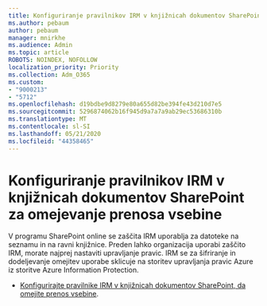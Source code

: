 ```yaml
---
title: Konfiguriranje pravilnikov IRM v knjižnicah dokumentov SharePoint za omejevanje prenosa vsebine
ms.author: pebaum
author: pebaum
manager: mnirkhe
ms.audience: Admin
ms.topic: article
ROBOTS: NOINDEX, NOFOLLOW
localization_priority: Priority
ms.collection: Adm_O365
ms.custom:
- "9000213"
- "5712"
ms.openlocfilehash: d19bdbe9d8279e80a655d82be394fe43d210d7e5
ms.sourcegitcommit: 5296874062b16f945d9a7a7a9ab29ec53686310b
ms.translationtype: MT
ms.contentlocale: sl-SI
ms.lasthandoff: 05/21/2020
ms.locfileid: "44358465"
---
```

# <a name="configure-irm-policies-on-sharepoint-document-libraries-to-limit-download-of-content"></a>Konfiguriranje pravilnikov IRM v knjižnicah dokumentov SharePoint za omejevanje prenosa vsebine

V programu SharePoint online se zaščita IRM uporablja za datoteke na seznamu in na ravni knjižnice. Preden lahko organizacija uporabi zaščito IRM, morate najprej nastaviti upravljanje pravic. IRM se za šifriranje in dodeljevanje omejitev uporabe sklicuje na storitev upravljanja pravic Azure iz storitve Azure Information Protection.

- [Konfigurirajte pravilnike IRM v knjižnicah dokumentov SharePoint, da omejite prenos vsebine](https://docs.microsoft.com/office365/securitycompliance/set-up-irm-in-sp-admin-center).
